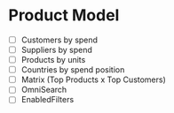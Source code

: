 # Product Model

- [ ] Customers by spend
- [ ] Suppliers by spend
- [ ] Products by units
- [ ] Countries by spend position
- [ ] Matrix (Top Products x Top Customers)
- [ ] OmniSearch
- [ ] EnabledFilters
